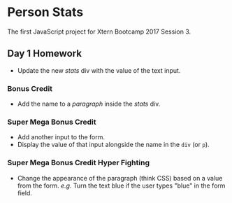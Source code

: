 # Person Stats

The first JavaScript project for Xtern Bootcamp 2017 Session 3.

## Day 1 Homework

* Update the new _stats_ div with the value of the text input.

### Bonus Credit

* Add the name to a _paragraph_ inside the _stats_ div.

### Super Mega Bonus Credit

* Add another input to the form.
* Display the value of that input alongside the name in the `div` (or `p`).

### Super Mega Bonus Credit Hyper Fighting

* Change the appearance of the paragraph (think CSS) based on a value from the form. _e.g._ Turn the text blue if the user types "blue" in the form field.
